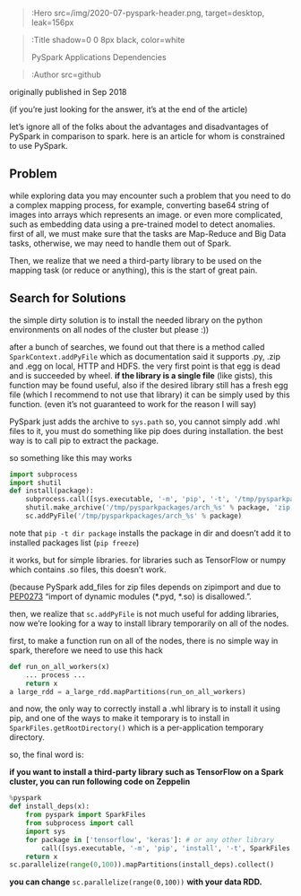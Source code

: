 > :Hero src=/img/2020-07-pyspark-header.png,
>       target=desktop,
>       leak=156px


> :Title shadow=0 0 8px black, color=white
>
> PySpark Applications Dependencies

> :Author src=github

originally published in Sep 2018

(if you’re just looking for the answer, it’s at the end of the article)

let’s ignore all of the folks about the advantages and disadvantages of PySpark in comparison to spark. here is an article for whom is constrained to use PySpark.

## Problem

while exploring data you may encounter such a problem that you need to do a complex mapping process, for example, converting base64 string of images into arrays which represents an image. or even more complicated, such as embedding data using a pre-trained model to detect anomalies. first of all, we must make sure that the tasks are Map-Reduce and Big Data tasks, otherwise, we may need to handle them out of Spark.

Then, we realize that we need a third-party library to be used on the mapping task (or reduce or anything), this is the start of great pain.

## Search for Solutions

the simple dirty solution is to install the needed library on the python environments on all nodes of the cluster but please :))

after a bunch of searches, we found out that there is a method called `SparkContext.addPyFile` which as documentation said it supports .py, .zip and .egg on local, HTTP and HDFS. the very first point is that egg is dead and is succeeded by wheel. **if the library is a single file** (like gists), this function may be found useful, also if the desired library still has a fresh egg file (which I recommend to not use that library) it can be simply used by this function. (even it’s not guaranteed to work for the reason I will say)

PySpark just adds the archive to `sys.path` so, you cannot simply add .whl files to it, you must do something like pip does during installation. the best way is to call pip to extract the package.

so something like this may works

```python
import subprocess
import shutil
def install(package):
    subprocess.call([sys.executable, '-m', 'pip', '-t', '/tmp/pysparkpackages/%s/' % package]
    shutil.make_archive('/tmp/pysparkpackages/arch_%s' % package, 'zip', '/tmp/pysparkpackages/%s/' % package)
    sc.addPyFile('/tmp/pysparkpackages/arch_%s' % package)
```

note that `pip -t dir package` installs the package in dir and doesn’t add it to installed packages list (`pip freeze`)

it works, but for simple libraries. for libraries such as TensorFlow or numpy which contains .so files, this doesn’t work.

(because PySpark add_files for zip files depends on zipimport and due to [PEP0273](https://www.python.org/dev/peps/pep-0273/) “import of dynamic modules (*.pyd, *.so) is disallowed.”.

then, we realize that `sc.addPyFile` is not much useful for adding libraries, now we’re looking for a way to install library temporarily on all of the nodes.

first, to make a function run on all of the nodes, there is no simple way in spark, therefore we need to use this hack

```python
def run_on_all_workers(x)
    ... process ...
    return x
a large_rdd = a_large_rdd.mapPartitions(run_on_all_workers)
```

and now, the only way to correctly install a .whl library is to install it using pip, and one of the ways to make it temporary is to install in `SparkFiles.getRootDirectory()` which is a per-application temporary directory.

so, the final word is:

**if you want to install a third-party library such as TensorFlow on a Spark cluster, you can run following code on Zeppelin**

```python
%pyspark
def install_deps(x):
    from pyspark import SparkFiles
    from subprocess import call
    import sys
    for package in ['tensorflow', 'keras']: # or any other library
        call([sys.executable, '-m', 'pip', 'install', '-t', SparkFiles.getRootDirectory(), package])
    return x
sc.parallelize(range(0,100)).mapPartitions(install_deps).collect()
```

**you can change** `sc.parallelize(range(0,100))` **with your data RDD.**
